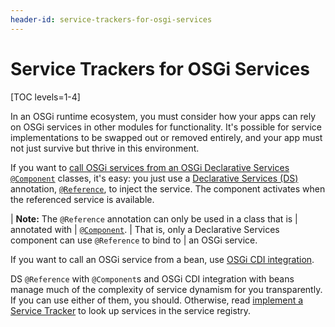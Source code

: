 ```yaml
---
header-id: service-trackers-for-osgi-services
---
```


# Service Trackers for OSGi Services

[TOC levels=1-4]

In an OSGi runtime ecosystem, you must consider how your apps can rely
on OSGi services in other modules for functionality. It's possible for service
implementations to be swapped out or removed entirely, and your app must not
just survive but thrive in this environment. 

If you want to [call OSGi services from an OSGi Declarative Services
`@Component`](/docs/7-2/frameworks/-/knowledge_base/f/declarative-services)
classes, it's easy: you just use a [Declarative Services
(DS)](https://osgi.org/specification/osgi.cmpn/7.0.0/service.component.html)
annotation,
[`@Reference`](ttps://osgi.org/javadoc/r6/residential/org/osgi/service/component/annotations/Reference.html),
to inject the service. The component activates when the referenced service is
available. 

| **Note:** The `@Reference` annotation can only be used in a class that is
| annotated with
| [`@Component`](https://docs.osgi.org/javadoc/osgi.cmpn/7.0.0/org/osgi/service/component/annotations/Component.html).
| That is, only a Declarative Services component can use `@Reference` to bind to
| an OSGi service.

If you want to call an OSGi service from a bean, use [OSGi CDI
integration](/docs/7-2/frameworks/-/knowledge_base/f/using-osgi-services-in-a-bean). 

DS `@Reference` with `@Component`s and OSGi CDI integration with beans manage
much of the complexity of service dynamism for you transparently. If you can use
either of them, you should. Otherwise, read [implement a Service
Tracker](/docs/7-2/frameworks/-/knowledge_base/f/using-a-service-tracker) to
look up services in the service registry. 
